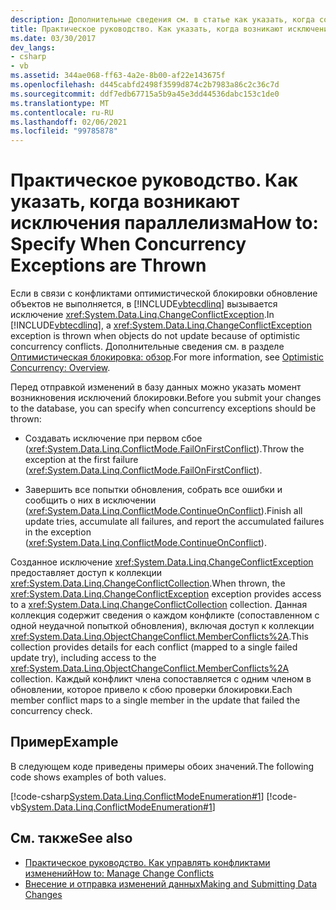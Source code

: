 ```yaml
---
description: Дополнительные сведения см. в статье как указать, когда создаются исключения параллелизма
title: Практическое руководство. Как указать, когда возникают исключения параллелизма
ms.date: 03/30/2017
dev_langs:
- csharp
- vb
ms.assetid: 344ae068-ff63-4a2e-8b00-af22e143675f
ms.openlocfilehash: d445cabfd2498f3599d874c2b7983a86c2c36c7d
ms.sourcegitcommit: ddf7edb67715a5b9a45e3dd44536dabc153c1de0
ms.translationtype: MT
ms.contentlocale: ru-RU
ms.lasthandoff: 02/06/2021
ms.locfileid: "99785878"
---
```

# <a name="how-to-specify-when-concurrency-exceptions-are-thrown"></a><span data-ttu-id="3f8f3-103">Практическое руководство. Как указать, когда возникают исключения параллелизма</span><span class="sxs-lookup"><span data-stu-id="3f8f3-103">How to: Specify When Concurrency Exceptions are Thrown</span></span>

<span data-ttu-id="3f8f3-104">Если в связи с конфликтами оптимистической блокировки обновление объектов не выполняется, в [!INCLUDE[vbtecdlinq](../../../../../../includes/vbtecdlinq-md.md)] вызывается исключение <xref:System.Data.Linq.ChangeConflictException>.</span><span class="sxs-lookup"><span data-stu-id="3f8f3-104">In [!INCLUDE[vbtecdlinq](../../../../../../includes/vbtecdlinq-md.md)], a <xref:System.Data.Linq.ChangeConflictException> exception is thrown when objects do not update because of optimistic concurrency conflicts.</span></span> <span data-ttu-id="3f8f3-105">Дополнительные сведения см. в разделе [Оптимистическая блокировка: обзор](optimistic-concurrency-overview.md).</span><span class="sxs-lookup"><span data-stu-id="3f8f3-105">For more information, see [Optimistic Concurrency: Overview](optimistic-concurrency-overview.md).</span></span>  
  
 <span data-ttu-id="3f8f3-106">Перед отправкой изменений в базу данных можно указать момент возникновения исключений блокировки.</span><span class="sxs-lookup"><span data-stu-id="3f8f3-106">Before you submit your changes to the database, you can specify when concurrency exceptions should be thrown:</span></span>  
  
- <span data-ttu-id="3f8f3-107">Создавать исключение при первом сбое (<xref:System.Data.Linq.ConflictMode.FailOnFirstConflict>).</span><span class="sxs-lookup"><span data-stu-id="3f8f3-107">Throw the exception at the first failure (<xref:System.Data.Linq.ConflictMode.FailOnFirstConflict>).</span></span>  
  
- <span data-ttu-id="3f8f3-108">Завершить все попытки обновления, собрать все ошибки и сообщить о них в исключении (<xref:System.Data.Linq.ConflictMode.ContinueOnConflict>).</span><span class="sxs-lookup"><span data-stu-id="3f8f3-108">Finish all update tries, accumulate all failures, and report the accumulated failures in the exception (<xref:System.Data.Linq.ConflictMode.ContinueOnConflict>).</span></span>  
  
 <span data-ttu-id="3f8f3-109">Созданное исключение <xref:System.Data.Linq.ChangeConflictException> предоставляет доступ к коллекции <xref:System.Data.Linq.ChangeConflictCollection>.</span><span class="sxs-lookup"><span data-stu-id="3f8f3-109">When thrown, the <xref:System.Data.Linq.ChangeConflictException> exception provides access to a <xref:System.Data.Linq.ChangeConflictCollection> collection.</span></span> <span data-ttu-id="3f8f3-110">Данная коллекция содержит сведения о каждом конфликте (сопоставленном с одной неудачной попыткой обновления), включая доступ к коллекции <xref:System.Data.Linq.ObjectChangeConflict.MemberConflicts%2A>.</span><span class="sxs-lookup"><span data-stu-id="3f8f3-110">This collection provides details for each conflict (mapped to a single failed update try), including access to the <xref:System.Data.Linq.ObjectChangeConflict.MemberConflicts%2A> collection.</span></span> <span data-ttu-id="3f8f3-111">Каждый конфликт члена сопоставляется с одним членом в обновлении, которое привело к сбою проверки блокировки.</span><span class="sxs-lookup"><span data-stu-id="3f8f3-111">Each member conflict maps to a single member in the update that failed the concurrency check.</span></span>  
  
## <a name="example"></a><span data-ttu-id="3f8f3-112">Пример</span><span class="sxs-lookup"><span data-stu-id="3f8f3-112">Example</span></span>  

 <span data-ttu-id="3f8f3-113">В следующем коде приведены примеры обоих значений.</span><span class="sxs-lookup"><span data-stu-id="3f8f3-113">The following code shows examples of both values.</span></span>  
  
 [!code-csharp[System.Data.Linq.ConflictModeEnumeration#1](../../../../../../samples/snippets/csharp/VS_Snippets_Data/system.data.linq.conflictmodeenumeration/cs/program.cs#1)]
 [!code-vb[System.Data.Linq.ConflictModeEnumeration#1](../../../../../../samples/snippets/visualbasic/VS_Snippets_Data/system.data.linq.conflictmodeenumeration/vb/module1.vb#1)]  
  
## <a name="see-also"></a><span data-ttu-id="3f8f3-114">См. также</span><span class="sxs-lookup"><span data-stu-id="3f8f3-114">See also</span></span>

- [<span data-ttu-id="3f8f3-115">Практическое руководство. Как управлять конфликтами изменений</span><span class="sxs-lookup"><span data-stu-id="3f8f3-115">How to: Manage Change Conflicts</span></span>](how-to-manage-change-conflicts.md)
- [<span data-ttu-id="3f8f3-116">Внесение и отправка изменений данных</span><span class="sxs-lookup"><span data-stu-id="3f8f3-116">Making and Submitting Data Changes</span></span>](making-and-submitting-data-changes.md)
